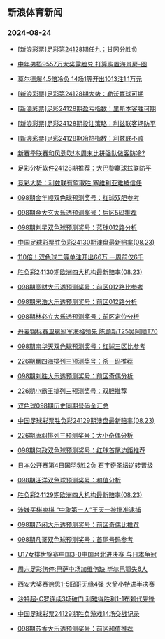 ## 新浪体育新闻 
### 2024-08-24

+ [[新浪彩票]足彩第24128期任九：甘冈分胜负](https://sports.sina.com.cn/l/2024-08-23/doc-inckqshq3032068.shtml)

+ [中年男揽9557万大奖露脸兑 打算购置海景房-图](https://sports.sina.com.cn/l/2024-08-23/doc-inckqshq3022679.shtml)

+ [莫尔德爆4.5倍冷负 14场1等开出1013注1.1万元](https://sports.sina.com.cn/l/2024-08-23/doc-inckqshv8373807.shtml)

+ [[新浪彩票]足彩第24128期大势：勒沃赢球可期](https://sports.sina.com.cn/l/2024-08-23/doc-inckqshv8374868.shtml)

+ [[新浪彩票]足彩24128期盈亏指数：里斯本客胜可期](https://sports.sina.com.cn/l/2024-08-23/doc-inckqshv8375935.shtml)

+ [[新浪彩票]足彩24128期投注策略：利兹联客场防平](https://sports.sina.com.cn/l/2024-08-23/doc-inckqshv8376410.shtml)

+ [[新浪彩票]足彩24128期冷热指数：利兹联不败](https://sports.sina.com.cn/l/2024-08-23/doc-inckqshq3021442.shtml)

+ [新赛季联赛和风劲吹!本周末比拼强队做客防冷?](https://sports.sina.com.cn/l/2024-08-23/doc-inckqshr9801182.shtml)

+ [足彩分析软件24128期推荐：大巴黎赢球兹联防平](https://sports.sina.com.cn/l/2024-08-23/doc-inckqshq3024669.shtml)

+ [竞彩大势：利兹联有望取胜 塞维利亚难被信任](https://sports.sina.com.cn/l/2024-08-23/doc-inckqshq3020595.shtml)

+ [098期金年顺双色球预测奖号：红球双胆参考](https://sports.sina.com.cn/l/2024-08-23/doc-inckrieh2795474.shtml)

+ [098期金大玄大乐透预测奖号：后区5码推荐](https://sports.sina.com.cn/l/2024-08-23/doc-inckrieh2817158.shtml)

+ [098期刘星双色球预测奖号：蓝球012路分析](https://sports.sina.com.cn/l/2024-08-23/doc-inckrieh2797366.shtml)

+ [中国足球彩票胜负彩24130期澳盘最新赔率(08.23)](https://sports.sina.com.cn/l/2024-08-23/doc-inckrtua2648243.shtml)

+ [110倍！双色球二等单注开出66万 一周前仅6千](https://sports.sina.com.cn/l/2024-08-23/doc-inckrawk2872948.shtml)

+ [胜负彩24130期欧洲四大机构最新赔率(08.23)](https://sports.sina.com.cn/l/2024-08-23/doc-inckrtui7960834.shtml)

+ [098期高财大乐透预测奖号：前区012路比参考](https://sports.sina.com.cn/l/2024-08-23/doc-inckriei9591463.shtml)

+ [098期宋浩大乐透预测奖号：前区012路分析](https://sports.sina.com.cn/l/2024-08-23/doc-inckrien1379386.shtml)

+ [098期林必立大乐透预测奖号：前区定位分析](https://sports.sina.com.cn/l/2024-08-23/doc-inckrien1376496.shtml)

+ [丹麦锦标赛卫冕冠军海格领先 陈顾新T25吴阿顺T70](https://sports.sina.com.cn/golf/epgatour/2024-08-23/doc-inckqshu1627396.shtml)

+ [098期南华天双色球预测奖号：红球三区比参考](https://sports.sina.com.cn/l/2024-08-23/doc-inckrien1362580.shtml)

+ [226期赢四海排列三预测奖号：杀一码推荐](https://sports.sina.com.cn/l/2024-08-23/doc-inckrawr8211565.shtml)

+ [098期刘胜大乐透预测奖号：前区奇偶分析](https://sports.sina.com.cn/l/2024-08-23/doc-inckrieh2820026.shtml)

+ [226期小霸王排列三预测奖号：双胆推荐](https://sports.sina.com.cn/l/2024-08-23/doc-inckrawr8207040.shtml)

+ [双色球098期历史同期号码全汇总](https://sports.sina.com.cn/l/2024-08-23/doc-inckrien1350144.shtml)

+ [中国足球彩票胜负彩24129期澳盘最新赔率(08.23)](https://sports.sina.com.cn/l/2024-08-23/doc-inckrien1350094.shtml)

+ [226期唐羽排列三预测奖号：大小奇偶分析](https://sports.sina.com.cn/l/2024-08-23/doc-inckrawr8206510.shtml)

+ [098期何政双色球预测奖号：红球首尾边距推荐](https://sports.sina.com.cn/l/2024-08-23/doc-inckriep8124883.shtml)

+ [日本公开赛第4日国羽5胜2负 石宇奇圣坛逆转晋级](https://sports.sina.com.cn/others/badmin/2024-08-23/doc-inckrtuh1202032.shtml)

+ [098期汪洋双色球预测奖号：和值分析](https://sports.sina.com.cn/l/2024-08-23/doc-inckriep8123036.shtml)

+ [胜负彩24129期欧洲四大机构最新赔率(08.23)](https://sports.sina.com.cn/l/2024-08-23/doc-inckriei9561150.shtml)

+ [涉嫌买棋卖棋 “中象第一人”王天一被批准逮捕](https://sports.sina.com.cn/go/2024-08-23/doc-inckrxzz9370712.shtml)

+ [098期范闲大乐透预测奖号：前区奇偶比推荐](https://sports.sina.com.cn/l/2024-08-23/doc-inckrieh2814018.shtml)

+ [098期凡哥双色球预测奖号：首尾号码参考](https://sports.sina.com.cn/l/2024-08-23/doc-inckriep8124417.shtml)

+ [U17女排世锦赛中国3-0中国台北进决赛 与日本争冠](https://sports.sina.com.cn/others/volleyball/2024-08-24/doc-incksqxt9062017.shtml)

+ [周六足彩伤停:巴萨中场加维伤缺 毕尔巴鄂失6人](https://sports.sina.com.cn/l/2024-08-23/doc-inckrawq1454457.shtml)

+ [西安大奖赛徐思1-5囧哥无缘4强 火箭小特进半决赛](https://sports.sina.com.cn/others/snooker/2024-08-23/doc-incksekc7785125.shtml)

+ [沙特超-C罗连续3场破门 利雅得胜利1-1布赖代先锋](https://sports.sina.com.cn/global/others/2024-08-23/doc-inckqwqn2964205.shtml)

+ [中国足球彩票24129期胜负游戏14场交战记录](https://sports.sina.com.cn/l/2024-08-23/doc-inckrawq1455430.shtml)

+ [098期苏香大乐透预测奖号：前区和值推荐](https://sports.sina.com.cn/l/2024-08-23/doc-inckriep8145124.shtml)

